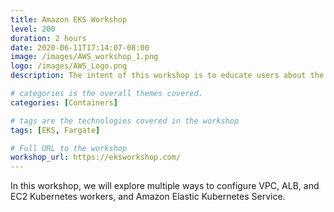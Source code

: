 ```yaml
---
title: Amazon EKS Workshop
level: 200
duration: 2 hours
date: 2020-06-11T17:14:07-08:00
image: /images/AWS_workshop_1.png
logo: /images/AWS_Logo.png
description: The intent of this workshop is to educate users about the features of Amazon EKS

# categories is the overall themes covered. 
categories: [Containers]

# tags are the technologies covered in the workshop
tags: [EKS, Fargate]

# Full URL to the workshop
workshop_url: https://eksworkshop.com/
---
```


In this workshop, we will explore multiple ways to configure VPC, ALB, and EC2 Kubernetes workers, and Amazon Elastic Kubernetes Service.